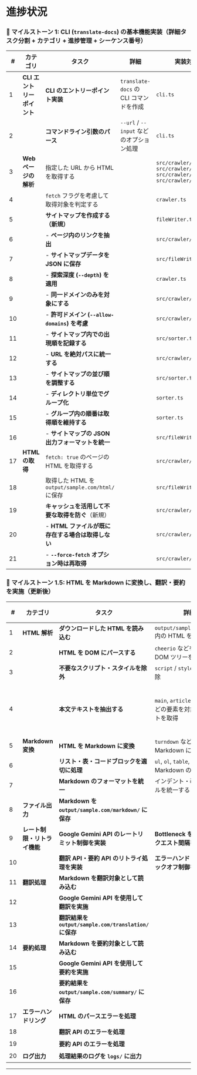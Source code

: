 # 進捗状況

### **📌 マイルストーン 1: CLI (`translate-docs`) の基本機能実装（詳細タスク分割 + カテゴリ + 進捗管理 + シーケンス番号）**

| **#** | **カテゴリ**          | **タスク** | **詳細** | **実装対象ファイル** | **進捗** |
|----|------------------|------------------------------------------|---------------------------|----------------|------|
| 1  | **CLI エントリーポイント** | **CLI のエントリーポイント実装** | `translate-docs` の CLI コマンドを作成 | `cli.ts` | ✅ |
| 2  |                   | **コマンドライン引数のパース** | `--url` / `--input` などのオプション処理 | `cli.ts` | ✅ |
| 3  | **Webページの解析**  | 指定した URL から HTML を取得する | | `src/crawler/crawler.ts` `src/crawler/htmlUtils.ts` `src/crawler/linkProcessor.ts` `src/crawler/urlUtils.ts` | ✅ |
| 4  |                   | `fetch` フラグを考慮して取得対象を判定する | | `crawler.ts` | ✅ |
| 5  |                   | **サイトマップを作成する（新規）** | | `fileWriter.ts` | ✅ |
| 6  |                   | - **ページ内のリンクを抽出** | | `src/crawler/crawler.ts` | ✅ |
| 7  |                   | - **サイトマップデータを JSON に保存** | | `src/fileWriter.ts` | ✅ |
| 8  |                   | - **探索深度 (`--depth`) を適用** | | `crawler.ts` | ✅ |
| 9  |                   | - **同一ドメインのみを対象にする** | | `src/crawler/crawler.ts` | ✅ |
| 10 |                   | - **許可ドメイン (`--allow-domains`) を考慮** | | `src/crawler/crawler.ts` | ✅ |
| 11 |                   | - **サイトマップ内での出現順を記録する** | | `src/sorter.ts` | ✅ |
| 12 |                   | - **URL を絶対パスに統一する** | | `src/crawler/crawler.ts` | ✅ |
| 13 |                   | - **サイトマップの並び順を調整する** | | `src/sorter.ts` | ✅ |
| 14 |                   | - **ディレクトリ単位でグループ化** | | `sorter.ts` | ✅ |
| 15 |                   | - **グループ内の順番は取得順を維持する** | | `sorter.ts` | ✅ |
| 16 |                   | - **サイトマップの JSON 出力フォーマットを統一** | | `src/fileWriter.ts` | ✅ |
| 17 | **HTML の取得**    | `fetch: true` のページの HTML を取得する | | `src/crawler/crawler.ts` | ✅ |
| 18 |                   | 取得した HTML を `output/sample.com/html/` に保存 | | `src/fileWriter.ts` | ✅ |
| 19 |                   | **キャッシュを活用して不要な取得を防ぐ**（新規） | | `src/crawler/crawler.ts` | ✅ |
| 20 |                   | - **HTML ファイルが既に存在する場合は取得しない** | | `src/crawler/crawler.ts` | ✅ |
| 21 |                   | - **`--force-fetch` オプション時は再取得** | | `src/crawler/crawler.ts` | ✅ |

### **📌 マイルストーン 1.5: HTML を Markdown に変換し、翻訳・要約を実施（更新後）**

| **#** | **カテゴリ**            | **タスク** | **詳細** | **実装対象ファイル** | **進捗** |
|----|------------------|------------------------------------------|---------------------------|----------------|------|
| 1  | **HTML 解析**    | **ダウンロードした HTML を読み込む** | `output/sample.com/html/` 内の HTML を読み込む | `src/parser/parser.ts` | ✅ |
| 2  |                  | **HTML を DOM にパースする** | `cheerio` などを使用して DOM ツリーを解析 | `src/parser/parser.ts` | ✅ |
| 3  |                  | **不要なスクリプト・スタイルを除外** | `script` / `style` タグを削除 | `src/parser/parser.ts` | ✅ |
| 4  |                  | **本文テキストを抽出する** | `main`, `article`, `p`, `h1~h6` などの要素を対象にテキストを取得 |  | ❌ (対応しない) |
| 5  | **Markdown 変換** | **HTML を Markdown に変換** | `turndown` などを利用して Markdown に変換 | `src/parser/markdownFormatter.ts` | ✅ |
| 6  |                  | **リスト・表・コードブロックを適切に処理** | `ul`, `ol`, `table`, `pre` などを Markdown の書式に変換 | `src/parser/markdownFormatter.ts` | ✅ |
| 7  |                  | **Markdown のフォーマットを統一** | インデント・改行のルールを統一する | `src/parser/markdownFormatter.ts` | ✅ |
| 8  | **ファイル出力**  | **Markdown を `output/sample.com/markdown/` に保存** | | `src/fileWriter.ts` | ✅ |
| 9  | **レート制限・リトライ機能** | **Google Gemini API のレートリミット制御を実装** | **Bottleneck を利用し、リクエスト間隔を管理** | `src/utils/rateLimiter.ts` | ⏳ |
| 10 |                   | **翻訳 API・要約 API のリトライ処理を実装** | **エラーハンドリング & バックオフ制御を組み込む** | `src/utils/apiRetry.ts` | ⏳ |
| 11 | **翻訳処理**      | **Markdown を翻訳対象として読み込む** | | `src/translator.ts` | ⏳ |
| 12 |                  | **Google Gemini API を使用して翻訳を実施** | | `src/translator.ts` | ⏳ |
| 13 |                  | **翻訳結果を `output/sample.com/translation/` に保存** | | `src/fileWriter.ts` | ⏳ |
| 14 | **要約処理**      | **Markdown を要約対象として読み込む** | | `src/summarizer.ts` | ⏳ |
| 15 |                  | **Google Gemini API を使用して要約を実施** | | `src/summarizer.ts` | ⏳ |
| 16 |                  | **要約結果を `output/sample.com/summary/` に保存** | | `src/fileWriter.ts` | ⏳ |
| 17 | **エラーハンドリング** | **HTML のパースエラーを処理** | | `src/parser/parser.ts` | ⏳ |
| 18 |                  | **翻訳 API のエラーを処理** | | `src/translator.ts` | ⏳ |
| 19 |                  | **要約 API のエラーを処理** | | `src/summarizer.ts` | ⏳ |
| 20 | **ログ出力**      | **処理結果のログを `logs/` に出力** | | `src/logger.ts` | ⏳ |

---